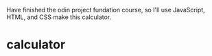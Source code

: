 Have finished the odin project fundation course, so I'll use JavaScript, HTML, and CSS make this calculator.
# calculator